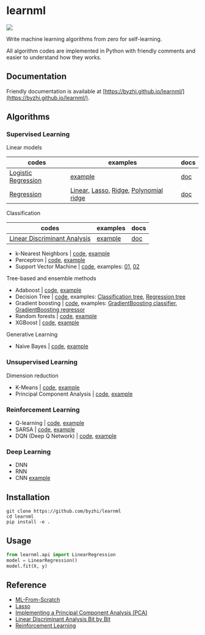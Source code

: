 # learnml
![](https://img.shields.io/badge/python-3.6+-blue.svg)

Write machine learning algorithms from zero for self-learning.

All algorithm codes are implemented in Python with friendly comments and easier to understand how they works.

## Documentation
Friendly documentation is available at [https://byzhi.github.io/learnml/](https://byzhi.github.io/learnml/). 

## Algorithms

### Supervised Learning
Linear models

| codes | examples | docs |
| --- | --- | --- |
| [Logistic Regression](./learnml/supervised/logistic_regression.py) | [example](./examples/example_LogisticRegression.py) | [doc](https://byzhi.github.io/learnml/supervised/logistic_regression.html) |
| [Regression](./learnml/supervised/regression.py) | [Linear](./examples/example_LinearRegression.py), [Lasso](./examples/example_LassoRegression.py), [Ridge](./examples/example_RidgeRegression.py), [Polynomial ridge](./examples/example_PolynomialRidgeRegression.py) | [doc](https://byzhi.github.io/learnml/supervised/linear_regression.html) |

Classification

| codes | examples | docs |
| --- | --- | --- |
| [Linear Discriminant Analysis](./learnml/supervised/linear_discriminant_analysis.py) | [example](./examples/example_PCA_LDA.py) | [doc](https://byzhi.github.io/learnml/supervised/linear_discriminant_analysis.html) |

- k-Nearest Neighbors | [code](./learnml/supervised/k_nearest_neighbors.py), [example](./examples/example_KNeighborsClassifier.py)
- Perceptron | [code](./learnml/supervised/perceptron.py), [example](./examples/example_Perceptron.py)
- Support Vector Machine | [code](./learnml/supervised/support_vector_machine.py), examples: [01](./examples/example_svm.py), [02](./examples/example_svm_02.py)

Tree-based and ensemble methods

- Adaboost | [code](./learnml/supervised/adaboost.py), [example](./examples/example_Adaboost.py)
- Decision Tree | [code](./learnml/supervised/decision_tree.py), examples: [Classification tree](./examples/example_ClassificationTree.py), [Regression tree](./examples/example_RegressionTree.py)
- Gradient boosting | [code](./learnml/supervised/gradient_boosting.py), examples: [GradientBoosting classifier](./examples/example_GradientBoostingClassifier.py), [GradientBoosting regressor](./examples/example_GradientBoostingRegressor.py)
- Random forests | [code](./learnml/supervised/random_forest.py), [example](./examples/example_RandomForestClassifier.py)
- XGBoost | [code](./learnml/supervised/xgboost.py), [example](./examples/example_XGBoost.py)

Generative Learning

- Naive Bayes | [code](./learnml/supervised/naive_bayes.py), [example](./examples/example_GaussianNB.py)

### Unsupervised Learning

Dimension reduction

- K-Means | [code](./learnml/unsupervised/kmeans.py), [example](./examples/example_KMeans.py)
- Principal Component Analysis | [code](./learnml/unsupervised/principal_component_analysis.py), [example](./examples/example_PCA_LDA.py)


### Reinforcement Learning
- Q-learning | [code](./learnml/reinforcement/qlsarsa/base.py), [example](./examples/example_QLearning.py)
- SARSA | [code](./learnml/reinforcement/qlsarsa/base.py), [example](./examples/example_SARSA.py)
- DQN (Deep Q Network) | [code](./learnml/reinforcement/dqn/DeepQNetwork.py), [example](./examples/example_DeepQNetwork.py)

### Deep Learning
- DNN
- RNN
- CNN [example](./examples/example_CNN.py)

## Installation
```
git clone https://github.com/byzhi/learnml
cd learnml
pip install -e .
```

## Usage
```python
from learnml.api import LinearRegression
model = LinearRegression()
model.fit(X, y)
```

## Reference
- [ML-From-Scratch](https://github.com/eriklindernoren/ML-From-Scratch)
- [Lasso](https://github.com/satopirka/Lasso)
- [Implementing a Principal Component Analysis (PCA)](https://sebastianraschka.com/Articles/2014_pca_step_by_step.html)
- [Linear Discriminant Analysis Bit by Bit](https://sebastianraschka.com/Articles/2014_python_lda.html)
- [Reinforcement Learning](https://github.com/rlcode/reinforcement-learning)